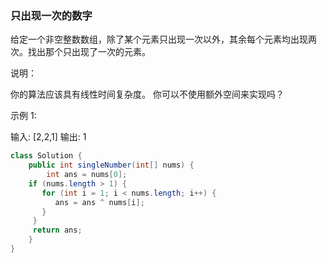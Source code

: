 ### 只出现一次的数字

给定一个非空整数数组，除了某个元素只出现一次以外，其余每个元素均出现两次。找出那个只出现了一次的元素。

说明：

你的算法应该具有线性时间复杂度。 你可以不使用额外空间来实现吗？

示例 1:

输入: [2,2,1]
		输出: 1

```java
class Solution {
    public int singleNumber(int[] nums) {
        int ans = nums[0];
    if (nums.length > 1) {
       for (int i = 1; i < nums.length; i++) {
          ans = ans ^ nums[i];
       }
     }
     return ans;
    }
}
```

